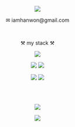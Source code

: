 <p align="center">
<img src="https://capsule-render.vercel.app/api?type=waving&color=FFB16C&height=200&section=header&text=VellaHub&fontSize=50&fontColor=fff&fontAlignY=37" />
</p>

<p align="center">✉︎ iamhanwon@gmail.com</p>

<br/>

<p align="center">⚒️ my stack ⚒️</p>
<p align="center">
 <img src="https://img.shields.io/badge/JavaScript-F7DF1E?style=flat-square&logo=JavaScript&logoColor=black"/>
</p>
<p align="center">
 <img src="https://img.shields.io/badge/HTML5-E34F26?style=flat-square&logo=HTML5&logoColor=white"/>
 <img src="https://img.shields.io/badge/CSS3-1572B6?style=flat-square&logo=CSS3&logoColor=white"/>
</p>
<p align="center">
 <img src="https://img.shields.io/badge/React-61DAFB?style=flat-square&logo=React&logoColor=black"/>
 <img src="https://img.shields.io/badge/Next.js-000000?style=flat-square&logo=Next.js&logoColor=white"/>
</p>
<br/>
<br/>
<p align="center">
 <img src="https://img.shields.io/badge/java-007396?style=flat-square&logo=java&logoColor=white"/>
</p>

<p align="center">
<img src="https://capsule-render.vercel.app/api?section=footer&type=waving&color=FFB16C" />
</p>
